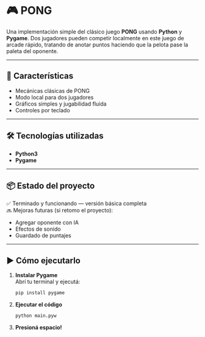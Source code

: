 # 🎮 PONG

Una implementación simple del clásico juego **PONG** usando **Python** y **Pygame**. Dos jugadores pueden competir localmente en este juego de arcade rápido, tratando de anotar puntos haciendo que la pelota pase la paleta del oponente.

---

## 🚀 Características

- Mecánicas clásicas de PONG  
- Modo local para dos jugadores  
- Gráficos simples y jugabilidad fluida  
- Controles por teclado

---

## 🛠️ Tecnologías utilizadas

- **Python3**
- **Pygame**

---

## 📦 Estado del proyecto

✅ Terminado y funcionando — versión básica completa  
🔜 Mejoras futuras (si retomo el proyecto):  
- Agregar oponente con IA  
- Efectos de sonido  
- Guardado de puntajes

---

## ▶️ Cómo ejecutarlo

1. **Instalar Pygame**  
   Abrí tu terminal y ejecutá:
   ```bash
   pip install pygame
   ```
2. **Ejecutar el código**
   ```bash
   python main.pyw
   ```
3. **Presioná espacio!**
